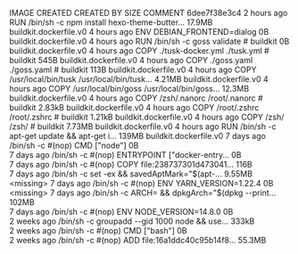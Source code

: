 IMAGE               CREATED             CREATED BY                                      SIZE                COMMENT
6dee7f38e3c4        2 hours ago         RUN /bin/sh -c npm install hexo-theme-butter…   17.9MB              buildkit.dockerfile.v0
<missing>           4 hours ago         ENV DEBIAN_FRONTEND=dialog                      0B                  buildkit.dockerfile.v0
<missing>           4 hours ago         RUN /bin/sh -c goss validate # buildkit         0B                  buildkit.dockerfile.v0
<missing>           4 hours ago         COPY ./tusk-docker.yml ./tusk.yml # buildkit    545B                buildkit.dockerfile.v0
<missing>           4 hours ago         COPY ./goss.yaml ./goss.yaml # buildkit         113B                buildkit.dockerfile.v0
<missing>           4 hours ago         COPY /usr/local/bin/tusk /usr/local/bin/tusk…   4.21MB              buildkit.dockerfile.v0
<missing>           4 hours ago         COPY /usr/local/bin/goss /usr/local/bin/goss…   12.3MB              buildkit.dockerfile.v0
<missing>           4 hours ago         COPY /zsh/.nanorc /root/.nanorc # buildkit      2.83kB              buildkit.dockerfile.v0
<missing>           4 hours ago         COPY /root/.zshrc /root/.zshrc # buildkit       1.21kB              buildkit.dockerfile.v0
<missing>           4 hours ago         COPY /zsh/ /zsh/ # buildkit                     7.73MB              buildkit.dockerfile.v0
<missing>           4 hours ago         RUN /bin/sh -c apt-get update &&   apt-get i…   139MB               buildkit.dockerfile.v0
<missing>           7 days ago          /bin/sh -c #(nop)  CMD ["node"]                 0B                  
<missing>           7 days ago          /bin/sh -c #(nop)  ENTRYPOINT ["docker-entry…   0B                  
<missing>           7 days ago          /bin/sh -c #(nop) COPY file:238737301d473041…   116B                
<missing>           7 days ago          /bin/sh -c set -ex   && savedAptMark="$(apt-…   9.55MB              
<missing>           7 days ago          /bin/sh -c #(nop)  ENV YARN_VERSION=1.22.4      0B                  
<missing>           7 days ago          /bin/sh -c ARCH= && dpkgArch="$(dpkg --print…   102MB               
<missing>           7 days ago          /bin/sh -c #(nop)  ENV NODE_VERSION=14.8.0      0B                  
<missing>           2 weeks ago         /bin/sh -c groupadd --gid 1000 node   && use…   333kB               
<missing>           2 weeks ago         /bin/sh -c #(nop)  CMD ["bash"]                 0B                  
<missing>           2 weeks ago         /bin/sh -c #(nop) ADD file:16a1ddc40c95b14f8…   55.3MB              
